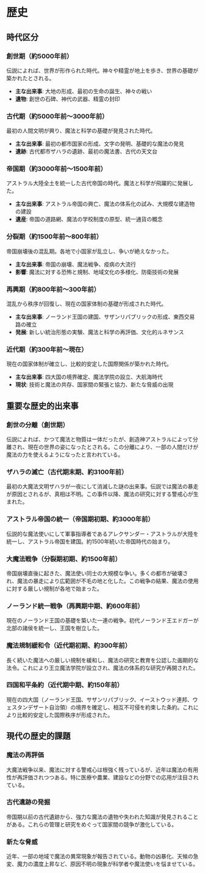 # 歴史

## 時代区分

### 創世期（約5000年前）

伝説によれば、世界が形作られた時代。神々や精霊が地上を歩き、世界の基礎が築かれたとされる。

- **主な出来事**: 大地の形成、最初の生命の誕生、神々の戦い
- **遺物**: 創世の石碑、神代の武器、精霊の封印

### 古代期（約5000年前～3000年前）

最初の人間文明が興り、魔法と科学の基礎が発見された時代。

- **主な出来事**: 最初の都市国家の形成、文字の発明、基礎的な魔法の発見
- **遺跡**: 古代都市ザハラの遺跡、最初の魔法書、古代の天文台

### 帝国期（約3000年前～1500年前）

アストラル大陸全土を統一した古代帝国の時代。魔法と科学が飛躍的に発展した。

- **主な出来事**: アストラル帝国の興亡、魔法の体系化の試み、大規模な建造物の建設
- **遺産**: 帝国の道路網、魔法の学校制度の原型、統一通貨の概念

### 分裂期（約1500年前～800年前）

帝国崩壊後の混乱期。各地で小国家が乱立し、争いが絶えなかった。

- **主な出来事**: 帝国の崩壊、魔法戦争、疫病の大流行
- **影響**: 魔法に対する恐怖と規制、地域文化の多様化、防衛技術の発展

### 再興期（約800年前～300年前）

混乱から秩序が回復し、現在の国家体制の基礎が形成された時代。

- **主な出来事**: ノーランド王国の建国、サザンリパブリックの形成、東西交易路の確立
- **発展**: 新しい統治形態の実験、魔法と科学の再評価、文化的ルネサンス

### 近代期（約300年前～現在）

現在の国家体制が確立し、比較的安定した国際関係が築かれた時代。

- **主な出来事**: 四大国の境界確定、魔法学院の設立、大航海時代
- **現状**: 技術と魔法の共存、国家間の緊張と協力、新たな脅威の出現

## 重要な歴史的出来事

### 創世の分離（創世期）

伝説によれば、かつて魔法と物質は一体だったが、創造神アストラルによって分離され、現在の世界の姿になったとされる。この分離により、一部の人間だけが魔法の力を使えるようになったと言われている。

### ザハラの滅亡（古代期末期、約3100年前）

最初の大魔法文明ザハラが一夜にして消滅した謎の出来事。伝説では魔法の暴走が原因とされるが、真相は不明。この事件以降、魔法の研究に対する警戒心が生まれた。

### アストラル帝国の統一（帝国期初期、約3000年前）

伝説的な魔法使いにして軍事指導者であるアレクサンダー・アストラルが大陸を統一し、アストラル帝国を建国。約1500年続いた帝国時代の始まり。

### 大魔法戦争（分裂期初期、約1500年前）

帝国崩壊直後に起きた、魔法使い同士の大規模な争い。多くの都市が破壊され、魔法の暴走により広範囲が不毛の地と化した。この戦争の結果、魔法の使用に対する厳しい規制が各地で始まった。

### ノーランド統一戦争（再興期中期、約600年前）

現在のノーランド王国の基礎を築いた一連の戦争。初代ノーランド王エドガーが北部の諸侯を統一し、王国を樹立した。

### 魔法規制緩和令（近代期初期、約300年前）

長く続いた魔法への厳しい規制を緩和し、魔法の研究と教育を公認した画期的な法令。これにより王立魔法学院が設立され、魔法の体系的な研究が再開された。

### 四国和平条約（近代期中期、約150年前）

現在の四大国（ノーランド王国、サザンリパブリック、イーストウッド連邦、ウェスタンデザート自治領）の境界を確定し、相互不可侵を約束した条約。これにより比較的安定した国際秩序が形成された。

## 現代の歴史的課題

### 魔法の再評価

大魔法戦争以来、魔法に対する警戒心は根強く残っているが、近年は魔法の有用性が再評価されつつある。特に医療や農業、建設などの分野での応用が注目されている。

### 古代遺跡の発掘

帝国期以前の古代遺跡から、強力な魔法の遺物や失われた知識が発見されることがある。これらの管理と研究をめぐって国家間の競争が激化している。

### 新たな脅威

近年、一部の地域で魔法の異常現象が報告されている。動物の凶暴化、天候の急変、魔力の濃度上昇など、原因不明の現象が科学者や魔法使いを悩ませている。